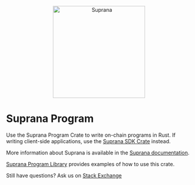 <p align="center">
  <a href="https://suprana.net">
    <img alt="Suprana" src="https://i.imgur.com/IKyzQ6T.png" width="250" />
  </a>
</p>

# Suprana Program

Use the Suprana Program Crate to write on-chain programs in Rust.  If writing client-side applications, use the [Suprana SDK Crate](https://crates.io/crates/suprana-sdk) instead.

More information about Suprana is available in the [Suprana documentation](https://suprana.net/docs).

[Suprana Program Library](https://github.com/suprana-labs/suprana-program-library) provides examples of how to use this crate.

Still have questions?  Ask us on [Stack Exchange](https://sola.na/sse)
